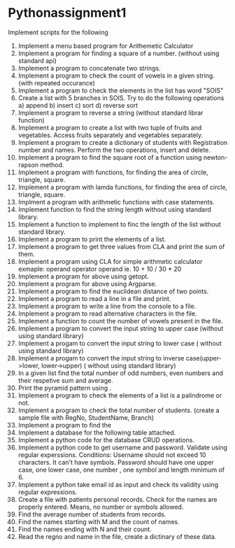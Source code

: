 # Pythonassignment1
Implement scripts for the following
1.  Implement a menu based  program for Arithemetic Calculator
2.  Implement a  program  for finding a square of a number. (without using standard api)
3.  Implement a  program to concatenate two strings.
4.  Implement a  program to check the count of vowels in a given string.(with repeated occurance)
5.  Implement a  program to check the elements in the list has word "SOIS"
6.  Create a list with 5 branches in SOIS. Try to do the following operations a) append b) insert c) sort d) reverse sort 
7.  Implement a program to reverse a string (without standard librar function)
8.  Implement a program to create a list with two tuple of fruits and vegetables. Access fruits separately and vegetables separately. 
9.  Implement a program to create a dictionary of students with Registration number and names. Perform the two operations, insert and delete. 
10. Implement a program to find the square root of a function using newton-rapson method.
11. Implement a program with functions, for finding the area of circle, triangle, square.
12. Implement a program with lamda functions, for finding the area of circle, triangle, square.
13. Implment a program with arithmetic functions with  case statements.
14. Implement function to find the string length without using standard library.
14. Implement a function to implement to finc the length of the list without standard library.
15. Implement a program to print the elements of a list.
16. Implement a program to get three values from CLA and print the sum of them.
17. Implement a program using CLA for simple arithmetic calculator exmaple: operand operator operand ie. 10 + 10 / 30 * 20
18. Implement a program for above using getopt.
19. Implement a program for above using Argparse.
20. Implement a program to find the euclidean distance of two points. 
22. Implement a program to read a line in a file and print.
23. Implement a program to write a line from the console to a file.
24. Implement a program to read alternative characters in the file. 
25. Implement a function to count the number of vowels present in the file. 
26. Implement a program to convert the input string to upper case (without using standard library)
27. Implement a progam to convert the input string to lower case ( without using standard library)
28. Implement a progam to convert the input string to inverse case(upper->lower, lower->upper) ( without using standard library)
29. In a given list find the total number of odd numbers, even numbers and their respetive sum and average.
30. Print the pyramid pattern using .
31. Implement a program to check the elements of a list is a palindrome or not.
32. Implement a program to check the total number of students. (create a sample file with RegNo, StudentName, Branch)
33. Implement a program to find the  
34. Implement a database for the following table attached.
35. Implement a python code for the database CRUD operations.
36. Implement a python code to get username and password. Validate using regular experssions. Conditions: Username should not exceed 10 characters. It can't have symbols. Password should have one upper case, one lower case, one number , one symbol and length minimum of 6.
37. Implement a python take email id as input and check its validity using regular expressions.
38. Create a file with patients personal records. Check for the names are properly entered. Means, no number or symbols allowed.
39. Find the average number of students from records.
40. Find the names starting with M and the count of names.
41. Find the names ending with N and their count. 
42. Read the regno and name in the file, create a dictinary of these data.
